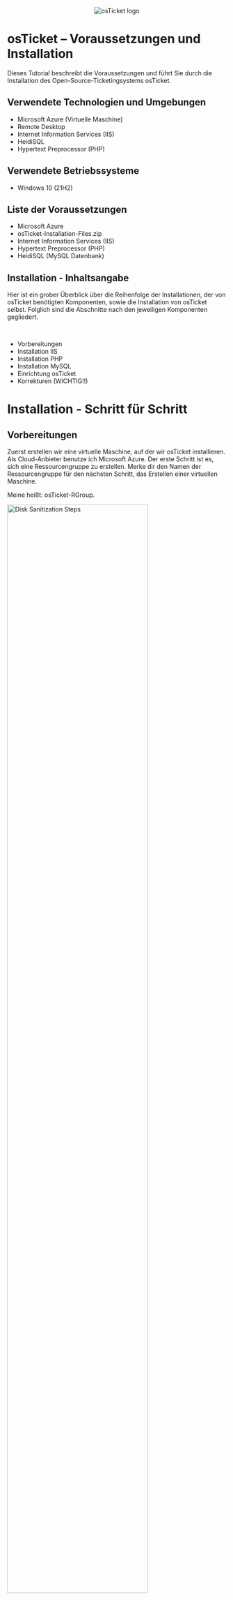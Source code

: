 <p align="center">
<img src="https://i.imgur.com/Clzj7Xs.png" alt="osTicket logo"/>
</p>

<h1>osTicket – Voraussetzungen und Installation</h1>
Dieses Tutorial beschreibt die Voraussetzungen und führt Sie durch die Installation des Open-Source-Ticketingsystems osTicket.
<br />



<!--NEW SECTION -->
<!--NEW SECTION -->
<!--NEW SECTION -->
<h2>Verwendete Technologien und Umgebungen</h2>

- Microsoft Azure (Virtuelle Maschine)
- Remote Desktop
- Internet Information Services (IIS)
- HeidiSQL
- Hypertext Preprocessor (PHP)



<!--NEW SECTION -->
<!--NEW SECTION -->
<!--NEW SECTION -->
<h2>Verwendete Betriebssysteme</h2>

- Windows 10</b> (21H2)



<!--NEW SECTION -->
<!--NEW SECTION -->
<!--NEW SECTION -->
<h2>Liste der Voraussetzungen</h2>

- Microsoft Azure
- osTicket-Installation-Files.zip
- Internet Information Services (IIS)
- Hypertext Preprocessor (PHP)
- HeidiSQL (MySQL Datenbank)



<!--NEW SECTION -->
<!--NEW SECTION -->
<!--NEW SECTION -->
<h2>Installation - Inhaltsangabe</h2>
<p>
Hier ist ein grober Überblick über die Reihenfolge der Installationen, der von osTicket benötigten Komponenten, sowie die Installation von osTicket selbst. Folglich sind die Abschnitte nach den jeweiligen Komponenten gegliedert.
</p>
<br />

- Vorbereitungen
- Installation IIS
- Installation PHP
- Installation MySQL
- Einrichtung osTicket
- Korrekturen (WICHTIG!!)



<!--NEW SECTION -->
<!--NEW SECTION -->
<!--NEW SECTION -->
<h1>Installation - Schritt für Schritt</h1>

<h2>Vorbereitungen</h2>

<p>
Zuerst erstellen wir eine virtuelle Maschine, auf der wir osTicket installieren. Als Cloud-Anbieter benutze ich Microsoft Azure. Der erste Schritt ist es, sich eine Ressourcengruppe zu erstellen. Merke dir den Namen der Ressourcengruppe für den nächsten Schritt, das Erstellen einer virtuellen Maschine.
<p>
Meine heißt: osTicket-RGroup.
</p>
<img src="https://i.imgur.com/sDhYnw1.png" height="80%" width="80%" alt="Disk Sanitization Steps"/>
</p>
<p>
Im Anschluss erstellen wir eine virtuelle Maschine (/virtuellen Computer). 
</p>
<p>
<img src="https://i.imgur.com/jdP4nYk.png" height="80%" width="80%" alt="Disk Sanitization Steps"/>
</p>
<p>
<hr>
Hierbei musst du auf folgende Dinge Acht geben. Alle folgenden Einstellungen befinden sich auf der ersten Seite, den "Grundeinstellungen":

- Das Verwenden der zuvor erstellten Ressourcengruppe.
- Die virtuelle Maschine taufen (einen Namen geben).
- Bei "Region" eine möglichst nahe wählen (bezieht sich auf den physischen Standort deiner virtuellen Maschine/Standort des Cloud-Centers in der deine virtuelle Maschine Erschaffen wird. Daher je näher, desto besser, da die Distanz später, bei der Verbindung mit deinem Computer, sich auf diese auswirken kann).

<p>
<img src="https://i.imgur.com/Ftz495Q.png" height="80%" width="80%" alt="Disk Sanitization Steps"/>
</p>

- Das "Image" bezeichnet das Betriebssystem der virtuellen Maschine. Hier wählst du Windows 10 Pro aus.
- Die "Größe" bezeichnet die Rechenleistung der virtuellen Maschine. Ich wähle die Variante mit 4 vcpus (4 virtuelle Central Processing Units). Falls Kosten ein Faktor sind, dann kannst du auch die Variante mit 2 vcpus auswählen. Diese reicht vollkommen aus für diese Anleitung.

<p>
<img src="https://i.imgur.com/ZXwR4iq.png" height="80%" width="80%" alt="Disk Sanitization Steps"/>
</p>

- Der Benutzername und das entsprechende Passwort stehen dir frei, Hauptsache du vergisst sie nicht. Sie spiegeln die Anmeldedaten des Benutzers des Betriebssystems deiner virtuellen Maschine dar. Stell dir den Account deines eigenen Computers vor, den Account den du gerade verwendest, um diesen Satz im Browser zu lesen. Für diesen Account definierst du den Benutzernamen und das entsprechende Passwort. Beides benötigst du, um später Zugriff auf die virtuelle Maschine zu haben.

<p>
<img src="https://i.imgur.com/YpzCSGI.png" height="80%" width="80%" alt="Disk Sanitization Steps"/>
</p>

- Zuletzt setze das Häkchen für das Verfügen einer Windows 10/11-Lizenz.
- Den Rest kannst du unberührt lassen und anschließend unten links auf "Überprüfen und erstellen" drücken. Dann nochmal auf "Erstellen".

<p>
<img src="https://i.imgur.com/jubHI6s.png" height="80%" width="80%" alt="Disk Sanitization Steps"/>
</p>

<hr>

<br />
<p>
Nun müssen wir uns mit der virtuellen Maschine verbinden und diese auch bedienen. Hierzu benutzen wir (auf Windows) die Anwendung Remotedesktopverbindung. Falls ihr eigener Computer ein macOS ist, so müssen Sie eine App im App Store herunterladen namens Microsoft Remote Desktop.
</p>
<p>
<img src="https://i.imgur.com/oMyuNh1.png" height="80%" width="80%" alt="Disk Sanitization Steps"/>
</p>
<p>
<img src="https://i.imgur.com/pbC7dIS.png" height="80%" width="80%" alt="Disk Sanitization Steps"/>
</p>
<p>
<img src="https://i.imgur.com/tVsAUjz.png" height="80%" width="80%" alt="Disk Sanitization Steps"/>
</p>

<p>
Egal ob Remotedesktopverbindung oder Microsoft Desktop Remote müssen Sie nach dem Öffnen der Anwendung die öffentliche IP-Adresse Ihrer virtuellen Maschine eingeben, sowie den Benutzernamen und das Passwort. Die IP-Adresse finden sie in Microsoft Azure dort, wo Sie die Maschine erstellt haben und den Benutzernamen und das Passwort meinen den von Ihnen, beim Erstellen der Maschine, definierten Benutzer und Passwort. Nachdem Sie sich in Ihre Maschine eingeloggt haben, downloaden Sie diesen Ordner innerhalb Ihrer virtuellen Maschine: [osTicket-Installation-Files.zip]: https://drive.google.com/uc?export=download&id=1b3RBkXTLNGXbibeMuAynkfzdBC1NnqaD. Und wenn Sie schon dabei sind, extrahieren Sie den Ordner an einen Ort wo Sie ihn leicht finden. Wenn ich in der Zukunft von einem osTicket-Installation-Files spreche, dann beziehe ich mich auf den Ordner, mit dem gleichen Namen, der nach der Extraktion entsteht. Von nun an wird alles innerhalb der virtuellen Maschine gemacht. Zusammen mit dieser und dem Ordner steht unserer Installation von osTicket nichts mehr im Weg! gggggggggggggggggggggggggggggg
</p>



<!--NEW SECTION -->
<!--NEW SECTION -->
<!--NEW SECTION -->
<h2>Installation IIS</h2>

<p>
IIS (Internet Information Services) ist ein Webserver von Microsoft, der es ermöglicht, Webseiten und Webanwendungen bereitzustellen und zu hosten. Es dient als Plattform zur Verwaltung von Webdiensten und unterstützt verschiedene Protokolle wie HTTP, HTTPS und FTP. Um es zu installieren, navigieren wir innerhalb der Systemsteuerung (/Control Panel) zu Programmen, unter "Programme und Features" auf "Programm deinstallieren" und zuletzt auf der linken Seite auf "Windows-Features aktivieren oder deaktivieren".
</p>
<p>
<img src="https://i.imgur.com/CWYdrUC.png" height="80%" width="80%" alt="Disk Sanitization Steps"/>
</p>
<p>
<img src="https://i.imgur.com/zXpecWn.png" height="80%" width="80%" alt="Disk Sanitization Steps"/>
</p>
<p>
<img src="https://i.imgur.com/jJ6r8Lo.png" height="80%" width="80%" alt="Disk Sanitization Steps"/>
</p>

<p>
Suchen Sie nach "Internetinformationsdienste" und setzen Sie das Häkchen. Drücken Sie auf das kleine Plus neben dem Häkchen, das erneut bei "WWW-Dienste", erneut bei "Anwendungsentwicklungsfeatures" und suchen Sie nach "CGI" und setzen Sie auch hier ein Häkchen. Drücken Sie auf "OK" um die Installation zu starten. CGI steht für Common Gateway Interface und ist eine Schnittstelle, die es einem Webserver ermöglicht, mit externen Programmen oder Skripten zu kommunizieren, um dynamische Inhalte zu erstellen. Es wird häufig verwendet, um serverseitige Skripte wie PHP oder Perl auszuführen, die zur Verarbeitung von Benutzeranfragen oder zur Interaktion mit einer Datenbank erforderlich sind. In unserem Fall benötigen wir CGI, um sicherzustellen, dass osTicket seine serverseitigen Skripte korrekt ausführen kann und die Webanwendung reibungslos funktioniert.
</p>
<p>
<img src="https://i.imgur.com/VqNSU3a.png" height="80%" width="80%" alt="Disk Sanitization Steps"/>
</p>

<p>
Finden tun Sie das IIS über die Suchleiste unten links. So schaut das Icon aus:
</p>
<p>
<img src="https://i.imgur.com/DuEuq2c.png" height="80%" width="80%" alt="Disk Sanitization Steps"/>
</p>
<p>
<img src="https://i.imgur.com/xaOwpe0.png" height="80%" width="80%" alt="Disk Sanitization Steps"/>
</p>

<hr>

<p>
Zuletzt installieren wir "rewrite_amd64_en-US" aus dem osTicket-Installation-Folder. Diese Datei installiert das URL Rewrite-Modul für IIS, das es ermöglicht, URLs flexibel umzuschreiben und weiterzuleiten. Dieses Modul ist essenziell, um benutzerfreundliche, suchmaschinenoptimierte URLs zu erstellen oder Anfragen gezielt an bestimmte Skripte oder Seiten weiterzuleiten. Im Zusammenhang mit osTicket sorgt das Rewrite-Modul dafür, dass die URLs korrekt verarbeitet werden und die Webanwendung reibungslos funktioniert, indem es die gewünschten Endpunkte für Benutzer und Server erreichbar macht.
</p>
<p>
<img src="https://i.imgur.com/RACzSvN.png" height="80%" width="80%" alt="Disk Sanitization Steps"/>
</p>
<br />



<!--NEW SECTION -->
<!--NEW SECTION -->
<!--NEW SECTION -->
<h2>Installation PHP</h2>

<p>
Bei PHP (Hypertext Preprocessor) handelt es sich um eine serverseitige Skriptsprache, die speziell für die Entwicklung dynamischer Webseiten und Webanwendungen entwickelt wurde. Sie ermöglicht es, serverseitige Logik auszuführen, Benutzerdaten zu verarbeiten und Inhalte dynamisch zu generieren. Im Kontext von osTicket benötigen wir PHP, da die Anwendung auf PHP basiert und diese Sprache verwendet, um ihre Funktionalitäten wie das Erstellen und Verwalten von Support-Tickets bereitzustellen.
</p>
<p>
Als erstes erstellen wir einen Ordner namens "PHP" auf unserem lokalen Datenträger. Der Pfad ist folgender: "Dieser PC"-->"Lokaler Datenträger(C:)".
</p>
<p>
<img src="https://i.imgur.com/eQRc4O2.png" height="80%" width="80%" alt="Disk Sanitization Steps"/>
</p>

<p>
Daraufhin öffnen wir den osTicket-Installation-Files Ordner und installieren alles, was PHP benötigt, um flüssig innerhalb des IIS zu operieren. Anfangen tun wir mit "VC_redist.x86". Die Datei „VC_redist.x86“ installiert die "Microsoft Visual C++ Redistributable", eine Sammlung von Laufzeitbibliotheken, die von Anwendungen benötigt werden, die mit Visual C++ entwickelt wurden. PHP und viele seiner Erweiterungen sind auf diese Laufzeitbibliotheken angewiesen, um korrekt zu funktionieren. In Bezug auf osTicket ist die Installation dieser Datei notwendig, da sie sicherstellt, dass PHP und alle dazugehörigen Komponenten ordnungsgemäß ausgeführt werden können.
</p>
<p>
<img src="https://i.imgur.com/6t1JdFr.png" height="80%" width="80%" alt="Disk Sanitization Steps"/>
</p>

<p>
Jetzt kommt die Datei "PHPManagerForIIS_V1.5.0". Wie es im Namen schon steckt hinter dieser Datei der PHP Manager. Dieser ist zuständig für eine einfache Verwaltung von PHP-Installationen auf dem IIS-Server. Es hilft dabei, PHP-Versionen zu konfigurieren, Einstellungen zu optimieren und Erweiterungen zu verwalten, um PHP effektiv mit IIS zu integrieren.
</p>
<p>
<img src="https://i.imgur.com/7KIrWzj.png" height="80%" width="80%" alt="Disk Sanitization Steps"/>
</p>

<p>
Jetzt zur letzten, für PHP relevanten, Datei innerhalb des Installations-Ordners. Die Rede ist von "php-7.3.8-nts-Win32-VC15-x86". Darin befindet sich die ausführbaren Dateien und Kernkomponenten von PHP in Version 7.3.8, die für die Ausführung von PHP-Skripten benötigt werden. Darüber hinaus handelt es sich dabei um eine spezielle Version von PHP, da sie ohne Thread-Safety (NTS) konfiguriert ist, was für die Nutzung in Serverumgebungen wie IIS optimiert ist, da IIS diesen Teil selbst verantwortet. Wir extrahieren den Ordner in unseren zuvor erstellten "PHP" Ordner (s. Beginn Installation PHP).
</p>
<p>
<img src="https://i.imgur.com/JmCwQke.png" height="80%" width="80%" alt="Disk Sanitization Steps"/>
</p>
<p>
<img src="https://i.imgur.com/6VWz9GH.png" height="80%" width="80%" alt="Disk Sanitization Steps"/>
</p>
<hr>

<p>
Fast geschafft! Für die letzten zwei Schritte müssen wir in IIS gehen und unsere PHP Version, die wir zuvor in den Ordner "PHP" extrahiert haben, registrieren. Sonst kann das IIS keinen Gebrauch davon machen, wenn wir später osTicket installieren und einrichten wollen. Hierzu öffnen Sie IIS und müssten direkt ein Icon mit der Schrift "PHP Manager" darunter finden. Das klicken Sie an mit einem Doppelklick, damit sich das Fenster des PHP Managers öffnet. Jetzt klicken sie auf "Register new PHP version" und geben als Pfad den Weg zu unserem PHP Ordner ("This PC">"Windows(C:)">"PHP">) und wählen die Datei "php-cgi". Die „php-cgi“-Datei ermöglicht es unserem IIS-Server, PHP-Skripte mithilfe von CGI auszuführen. Sie sorgt dafür, dass PHP korrekt verarbeitet wird und die Webanwendung wie osTicket funktioniert. Stellen Sie es sich vor wie die Straße auf der die PHP-Skripte zur Schnittstelle des CGI fahren.
</p>
<p>
<img src="https://i.imgur.com/7Bpudqt.png" height="80%" width="80%" alt="Disk Sanitization Steps"/>
</p>
<p>
<img src="https://i.imgur.com/OhDS5cT.png" height="80%" width="80%" alt="Disk Sanitization Steps"/>
</p>
<p>
<img src="https://i.imgur.com/pmvjFc5.png" height="80%" width="80%" alt="Disk Sanitization Steps"/>
</p>

<p>
So sollte das ganze dann ausschauen: 
</p>
<p>
<img src="https://i.imgur.com/iDNpznJ.png" height="80%" width="80%" alt="Disk Sanitization Steps"/>
</p>

<p>
Bevor wir uns um die Datenbank kümmern, starten wir den Webserver neu. Gehen Sie auf der linken Seite zurück zur Startseite des Server-Managers und klicken sie rechts unter "Manage Server" auf "Restart".
</p>
<p>
<img src="https://i.imgur.com/0GcLTIa.png" height="80%" width="80%" alt="Disk Sanitization Steps"/>
</p>
<br />



<!--NEW SECTION -->
<!--NEW SECTION -->
<!--NEW SECTION -->
<h2>Installation MySQL</h2>

<p>
Nun öffnen wir den osTicket-Installation-Files Ordner und installieren die Datei "mysql-5.5.62-win32". Diese enthält die Installationsdateien für MySQL Version 5.5.62, eine relationale Open-Source-Datenbank, die häufig für die Speicherung und Verwaltung von Daten in Webanwendungen verwendet wird. In unserem Fall stellt es für osTicket eine Datenbank bereit, in der Benutzerdaten, Tickets und andere Anwendungsdaten gespeichert werden.. Wichtig: beim Fenster für das Setup wählen wir als "Type" "Tipical" aus. Den Rest gleich lassen und am Ende den wizard starten.
</p>
<p>
<img src="https://i.imgur.com/TMesfcO.png" height="80%" width="80%" alt="Disk Sanitization Steps"/>
</p>
<p>
<img src="https://i.imgur.com/VtwS6tV.png" height="80%" width="80%" alt="Disk Sanitization Steps"/>
</p>
<p>
<img src="https://i.imgur.com/xPLUnlR.png" height="80%" width="80%" alt="Disk Sanitization Steps"/>
</p>

<p>
Wähle "standard Configuration" und lass den Rest unberührt. Einfach "Next" drücken bis man "Execute" erreicht, es drücken und schließlich auf "Finish". 
<p/>
<p>
<img src="https://i.imgur.com/6eHyza0.png" height="80%" width="80%" alt="Disk Sanitization Steps"/>
</p>

<p>
Nächster Schritt, die Installation von "HeidiSQL_12.3.0.6589_Setup" im osTicket-Installation-Files Ordner. Diese enthält die Installationsdateien für HeidiSQL, ein grafisches Verwaltungswerkzeug für relationale Datenbanken wie MySQL. Mit HeidiSQL können wir Datenbanken bequem erstellen und verwalten, ohne dass dafür eine Kommandozeile (Powershell) nötig ist. Drücke "Next" durch bis hin zu "Finish". Achte bevor du darauf klickst, dass das häckchen bei "Launch HeidiSQL" gesetzt ist. Wenn sich HeidiSQL geöffnet hat, drücke auf "Skip".
<p/>
<p>
<img src="https://i.imgur.com/3VYxQzk.png" height="80%" width="80%" alt="Disk Sanitization Steps"/>
</p>
<p>
<img src="https://i.imgur.com/1WXSdK0.png" height="80%" width="80%" alt="Disk Sanitization Steps"/>
</p>

<p>
Der letzte Schritt für diesen Abschnitt der Anleitung behandelt das Erstellen einer neuen Datenbank, welche wir später mit unserem osTicket verbinden. Dafür rechtklicken wir auf die linke Spalte und drücken auf "New session". Ändern brauchen wir nichts, lediglich ein User und ein Passwort müssen wir uns überlegen. Beides brauchen wir später zum Verbinden mit osTicket, also merken oder aufschreiben. Drücken Sie danach auf "Open".
<p/>
<p>
<img src="https://i.imgur.com/hS4oNDN.png" height="80%" width="80%" alt="Disk Sanitization Steps"/>
</p>
<p>
<img src="https://i.imgur.com/cBDrNKd.png" height="80%" width="80%" alt="Disk Sanitization Steps"/>
</p>

<p>
Jetzt erstellen wir die Datenbank innerhalb der gerade erstellten Session und benennen sie osTicket. Rechtklicken Sie die Session, dann drücken Sie auf "Create new" und klicken auf "Database". Nachdem Sie den Namen "osTicket" eingegeben haben drücken Sie auf "OK".
<p/>
<p>
<img src="https://i.imgur.com/3wXGQVR.png" height="80%" width="80%" alt="Disk Sanitization Steps"/>
</p>

<p>
So sollte das ganze dann aussehen:
<p/>
<p>
<img src="https://i.imgur.com/40RThgk.png" height="80%" width="80%" alt="Disk Sanitization Steps"/>
</p>
<br />




<!--NEW SECTION -->
<!--NEW SECTION -->
<!--NEW SECTION -->
<h2>Einrichtung osTicket</h2>

<p>
Alles was wir benötigen für eine reibungslose, funktionsfähige Version von osTicket haben wir zum jetzigen Zeitpunkt installiert und eingerichtet. Endlich können wir uns um die tatsächliche Installation von osTicket kümmern. Anfangen tun wir damit, den Ordner "osTicket-v1.15.8" innerhalb des Ordners osTicket-Installation-Files zu extrahieren. Innerhalb dieses Ordners befinden sich die Dateien und Skripte der osTicket-Webanwendung in der Version 1.15.8, die für die Installation benötigt werden. Alle wichtigen Komponenten wie PHP-Skripte, Konfigurationsdateien und Ressourcen, die zur Bereitstellung und Nutzung des Ticketsystems erforderlich sind finden sich hier.
</p>
<p>
<img src="https://i.imgur.com/PbYS4NU.png" height="80%" width="80%" alt="Disk Sanitization Steps"/>
</p>

<p>
Danach kopieren wir den Ordner "upload" in dem gerade extrahiertem Ordner "osTicket-v1.15.8" und fügen ihn ein in den Ordner "wwwroot" mit dem Pfad "This PC">"Windows(C:)">"inetpub">"wwwroot". Der Ordner „inetpub“ ist das Standardverzeichnis, das der IIS-Webserver verwendet, um alle Webdateien zu speichern und zu verwalten. Innerhalb von „inetpub“ dient der Ordner „wwwroot“ als das Hauptverzeichnis für öffentlich zugängliche Webseiten und Webanwendungen. Dateien (/Ordner), die in „wwwroot“ abgelegt werden, können über den Webserver bereitgestellt und von Benutzern im Browser aufgerufen werden.
</p>
<p>
<img src="https://i.imgur.com/OK8Jno0.png" height="80%" width="80%" alt="Disk Sanitization Steps"/>
</p>

<p>
Nun benennen Wir den "upload" Ordner in dem "wwwroot" Ordner in "osTicket". Das dient der klaren Identifizierung und sinnvollen Namensgebung. Wie vorhin angedeutet befindet sich dieser gerade umbenannter Ordner "osTicket" in dem Hauptverzeichnis für öffentlich zugängliche Webseiten (google, wikipedia, youtube, etc) innerhalb unseres Webservers (IIS). Heißt unser "osTicket"-Ordner repräsentiert die Webseite, die durch die beinhaltenten Dateien erstellt wird, sprich unsere osTicket-Webseite.
</p>
<p>
<img src="https://i.imgur.com/8B2jeQG.png" height="80%" width="80%" alt="Disk Sanitization Steps"/>
</p>

<p>
Endlich können wir osTicket im Browser aufrufen und beginnen, nach unseren Wünschen eine Helpdesk-Struktur aufzubauen. Öffnen Sie IIS und starten sie den Server neu (rechts auf "Restart" klicken). Dann klappen Sie links den Server auf bis Sie einen Ordner namens "osTicket" sehen. klicken Sie in an, sodass der Ordner blau markiert ist und drücken Sie auf der rechten Seite auf "Browse *:80(http)".
</p>
<p>
<img src="https://i.imgur.com/SUqaWKw.png" height="80%" width="80%" alt="Disk Sanitization Steps"/>
</p>

<p>
Falls sich bei Ihnen nun ein Fenster mit dem Titel "osTicket Installer" öffnet, haben Sie bis jetzt alles richtig gemacht. Jetzt müssen wir nur noch die Schritte erledigen, die uns die Seite vorgibt und fertig sind wir. Der erste dieser Schritte besteht darin, empfohlene Erweiterungen für eine besser Erfahrung im Umgang mit der Anwendung zu aktivieren. Hierzu öffnen wir erneut den PHP Manager in IIS (s.Installation PHP), öffnen den "PHP Extension" Ordner und aktivieren die Erweiterungen "PHP IMAP Extension" und "Intl Extension". Beide besitzen auf der osTicket Installer Website ein rotes Kreuz links neben sich. Hierzu rechtklicken Sie in IIS in den PHP Extensions auf die jeweiligen Erweiterungen und drücken auf "Enable". Diese Erweiterungen lassen sich auch im Nachhinein konfigurieren.
</p>
<p>
<img src="https://i.imgur.com/16RIAQ1.png" height="80%" width="80%" alt="Disk Sanitization Steps"/>
</p>
<p>
<img src="https://i.imgur.com/nj7PNf5.png" height="80%" width="80%" alt="Disk Sanitization Steps"/>
</p>

<p>
Laden sie die Webseite neu und beobachten Sie, dass aus den roten Kreuzen grüne Häckchen geworden sind. Falls das eintrifft drücken Sie auf "Continue".
</p>
<p>
<img src="https://i.imgur.com/chW2r2R.png" height="80%" width="80%" alt="Disk Sanitization Steps"/>
</p>

<p>
Der nächste Schritt ist, die Datei "ost-sampleconfig.php" in "ost-config.php" umzubenennen. Diese Datei finden Sie in dem von uns umbenannten Ordner "osTicket" in dem Ordner "include".
</p>
<p>
<img src="https://i.imgur.com/wUZwIj6.png" height="80%" width="80%" alt="Disk Sanitization Steps"/>
</p>

<p>
Daruber Hinaus müssen wir die Berechtigungen für diese Datei ändern. Hierzu rechtsklicken Sie auf die Datei, drücken auf "Properties", oben auf "Security", unten auf "Advanced", links unten auf "Disable inheritance", dann auf "Remove all inherited permissions from this object". Jetzt fügen wir eine eigene Berechtigung hinzu und geben dieser volle Kontrolle über die Datei. Hierzu klicken Sie unten links auf "Add", oben auf "Select a principal" und dann geben Sie "Everyone" in das Feld (s. Bild) ein und drücken "OK". Vergessen Sie nicht die Box "Full Control" (s. Bild) mit einem Häckchen zu versetzen. Drücken Sie erneut auf "OK", dann "Apply" und  wieder (zweimal) auf "OK". Gehen Sie zurück auf die Webseite und drücken Sie auf "Continue". Die Erklärung für das alles kommt im nächsten Kapitel.
</p>
<p>
<img src="https://i.imgur.com/lnV2va0.png" height="80%" width="80%" alt="Disk Sanitization Steps"/>
</p>
<p>
<img src="https://i.imgur.com/vCAIJ7i.png" height="80%" width="80%" alt="Disk Sanitization Steps"/>
</p>

<p>
Jetzt müssen Sie nur noch alles auf der Seite ausfüllen und anschließend auf "Install Now" drücken. Bei den "Database Settings" müssen sie sich an den Anletungsteil "Installation MySQL" zurückerinnern. Dort haben wir innerhalb einer Session eine Datenbank namens "osTicket" angelenkt und für diese Session einen User und Password eingegeben. Diese drei Daten geben Sie hierfür ein.
</p>
<p>
Auf dieser Seite sollten sie Anschließend landen, wenn alles gelaufen ist wie es soll:
</p>
<p>
<img src="https://i.imgur.com/iUqlX6B.png" height="80%" width="80%" alt="Disk Sanitization Steps"/>
</p>

<p>
Geschafft! osTicket ist erfolgreich installiert. Nun können Sie über die unten aufgelisteten URLs jeweils verschiedene Schnittstellen Ihres Helpdesks erreichen und herum experimentieren.
</p>
<p>
<img src="https://i.imgur.com/zJ6Q9sL.png" height="80%" width="80%" alt="Disk Sanitization Steps"/>
</p>
<br />



<!--NEW SECTION -->
<!--NEW SECTION -->
<!--NEW SECTION -->
<h2>Korrekturen</h2>

<p>
Im Verlaufe der Anleitung haben wir im Kapitel "Installation osTicket" die Berechtigungen für die Datei "ost-config.php" geändert, sodass jeder vollen Zugriff über diese hat und haben den Namen der Datei geändert. Da stellt sich die Frage, warum? Was spiegelt diese Datei wieder? Und warum ändern wir den Namen nicht wieder zu ost-sampleconfig (ja, der Name bleibt)? Die Datei "ost-sampleconfig" ist die Konfigurationsdatei, die osTicket während der Installation verwendet um die individuellen Einstellungen wie Datenbankverbindungen zu speichern. Das Umbennen ist notwendig, da osTicket als Konfigurationsdatei nur nach einer Datei mit dem Namen "ost-config.php" Ausschau hält und akzeptiert. Dem zufolge bleibt der Name bei ost-config.php und heißt zu Beginn ost-sample-config, da es sich zu Beginn um eine nicht konfigurierte, standartisierte Datei handelt, die noch zu konfigurieren gilt. Ebenfalls der Grund für das Ändern der Sicherheitsregeln geht aus diesem Hintergrund hervor. Damit osTicket Zugriff hat auf die Einstellungen und Konfigurationen hat, müssen wir die Sicherheitsregeln ändern. Im Gegensatz zum Namen machen wir diesen Schritt aber rückgängig, da wir momentan jedem vollen Zugriff gewähren, sodass es auch jedem möglich ist an der Datei rumzubasteln. Finden Sie die Datei innerhalb des "include" Ordners (s. Bild für Pfad), rechtklicken Sie auf die Datei und drücken Sie erneut auf "Properties" und oben auf "Security". Wählen Sie die Gruppe "Everyone" aus und drücken Sie auf "Edit". Nehmen Sie überall die Häckchen weg bis auf das Häckchen für das Feld "Read". Anschließend drücken Sie auf "Apply", "OK" und nochmal "OK". Nun kann die Datei von jedem eingesehen, aber nicht verändert werden.
</p>
<p>
<img src="https://i.imgur.com/9dWewTW.png" height="80%" width="80%" alt="Disk Sanitization Steps"/>
</p>
<p>
<img src="https://i.imgur.com/LHltHxN.png" height="80%" width="80%" alt="Disk Sanitization Steps"/>
</p>

<p>
Zu guter letzt löschen wir den Ordner "setup" innerhalb unseres "wwwroot">"osTicket" Ordners. Nach der Installation von osTicket wird dieser nicht mehr benötigt und stellt ein potenzielles Sicherheitsrisiko dar, da er den Zugriff auf Installationsskripte ermöglicht. Durch das Entfernen des Ordners wird verhindert, dass unbefugte Personen Änderungen an der Installation vornehmen oder das System erneut einrichten können, konträr zu unseren Vorstellungen. Et voila! Sie haben es geschafft! Viel Spaß mit Ihrem eigenen Ticketsystem.
</p>
<p>
<img src="https://i.imgur.com/lghZBhK.png" height="80%" width="80%" alt="Disk Sanitization Steps"/>
</p>
<br />






<p>
Nach der erfolgreichen Installation von osTicket gibt es zahlreiche Möglichkeiten zur weiteren Konfiguration und Einrichtung. Dazu gehören das Anlegen von Benutzern und Rollen, das Einrichten von E-Mail-Integrationen für die automatische Ticket-Erstellung und die Anpassung von Ticketfeldern und Workflows. Außerdem können benutzerdefinierte SLA-Pläne, Helpdesk-Formulare und Automatisierungsregeln erstellt werden, um den Support-Prozess zu optimieren. All das sind weiter mögliche Konfigurationen und Einrichtungsmöglichkeiten für Ihr Ticketsystem!! Viel Spaß beim weiteren Einrichten!
</p>

